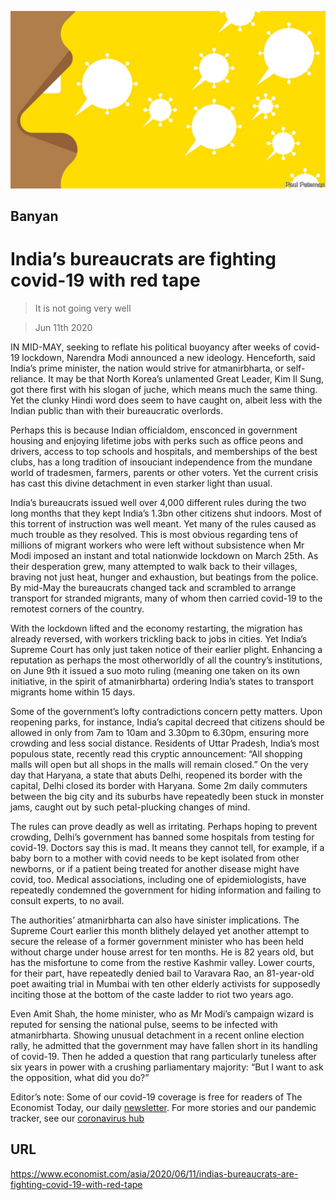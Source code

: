 ![](./images/20200613_ASD000_0.jpg)

## Banyan

# India’s bureaucrats are fighting covid-19 with red tape

> It is not going very well

> Jun 11th 2020

IN MID-MAY, seeking to reflate his political buoyancy after weeks of covid-19 lockdown, Narendra Modi announced a new ideology. Henceforth, said India’s prime minister, the nation would strive for atmanirbharta, or self-reliance. It may be that North Korea’s unlamented Great Leader, Kim Il Sung, got there first with his slogan of juche, which means much the same thing. Yet the clunky Hindi word does seem to have caught on, albeit less with the Indian public than with their bureaucratic overlords.

Perhaps this is because Indian officialdom, ensconced in government housing and enjoying lifetime jobs with perks such as office peons and drivers, access to top schools and hospitals, and memberships of the best clubs, has a long tradition of insouciant independence from the mundane world of tradesmen, farmers, parents or other voters. Yet the current crisis has cast this divine detachment in even starker light than usual.

India’s bureaucrats issued well over 4,000 different rules during the two long months that they kept India’s 1.3bn other citizens shut indoors. Most of this torrent of instruction was well meant. Yet many of the rules caused as much trouble as they resolved. This is most obvious regarding tens of millions of migrant workers who were left without subsistence when Mr Modi imposed an instant and total nationwide lockdown on March 25th. As their desperation grew, many attempted to walk back to their villages, braving not just heat, hunger and exhaustion, but beatings from the police. By mid-May the bureaucrats changed tack and scrambled to arrange transport for stranded migrants, many of whom then carried covid-19 to the remotest corners of the country.

With the lockdown lifted and the economy restarting, the migration has already reversed, with workers trickling back to jobs in cities. Yet India’s Supreme Court has only just taken notice of their earlier plight. Enhancing a reputation as perhaps the most otherworldly of all the country’s institutions, on June 9th it issued a suo moto ruling (meaning one taken on its own initiative, in the spirit of atmanirbharta) ordering India’s states to transport migrants home within 15 days.

Some of the government’s lofty contradictions concern petty matters. Upon reopening parks, for instance, India’s capital decreed that citizens should be allowed in only from 7am to 10am and 3.30pm to 6.30pm, ensuring more crowding and less social distance. Residents of Uttar Pradesh, India’s most populous state, recently read this cryptic announcement: “All shopping malls will open but all shops in the malls will remain closed.” On the very day that Haryana, a state that abuts Delhi, reopened its border with the capital, Delhi closed its border with Haryana. Some 2m daily commuters between the big city and its suburbs have repeatedly been stuck in monster jams, caught out by such petal-plucking changes of mind.

The rules can prove deadly as well as irritating. Perhaps hoping to prevent crowding, Delhi’s government has banned some hospitals from testing for covid-19. Doctors say this is mad. It means they cannot tell, for example, if a baby born to a mother with covid needs to be kept isolated from other newborns, or if a patient being treated for another disease might have covid, too. Medical associations, including one of epidemiologists, have repeatedly condemned the government for hiding information and failing to consult experts, to no avail.

The authorities’ atmanirbharta can also have sinister implications. The Supreme Court earlier this month blithely delayed yet another attempt to secure the release of a former government minister who has been held without charge under house arrest for ten months. He is 82 years old, but has the misfortune to come from the restive Kashmir valley. Lower courts, for their part, have repeatedly denied bail to Varavara Rao, an 81-year-old poet awaiting trial in Mumbai with ten other elderly activists for supposedly inciting those at the bottom of the caste ladder to riot two years ago.

Even Amit Shah, the home minister, who as Mr Modi’s campaign wizard is reputed for sensing the national pulse, seems to be infected with atmanirbharta. Showing unusual detachment in a recent online election rally, he admitted that the government may have fallen short in its handling of covid-19. Then he added a question that rang particularly tuneless after six years in power with a crushing parliamentary majority: “But I want to ask the opposition, what did you do?”

Editor’s note: Some of our covid-19 coverage is free for readers of The Economist Today, our daily [newsletter](https://www.economist.com/https://my.economist.com/user#newsletter). For more stories and our pandemic tracker, see our [coronavirus hub](https://www.economist.com//news/2020/03/11/the-economists-coverage-of-the-coronavirus)

## URL

https://www.economist.com/asia/2020/06/11/indias-bureaucrats-are-fighting-covid-19-with-red-tape
